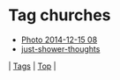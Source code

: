 <!--
title: Tag churches
date: 2020-06-28T15:26:58.379Z
tags:
-->
# Tag churches

 * [Photo 2014-12-15 08](105256004199.md)
 * [just-shower-thoughts](136058092719.md)

| [Tags](tags.md) | [Top](index.md) |
